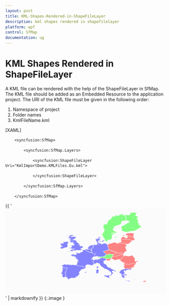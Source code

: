 ```yaml
---
layout: post
title: KML-Shapes-Rendered-in-ShapeFileLayer
description: kml shapes rendered in shapefilelayer
platform: wpf
control: SfMap
documentation: ug
---
```


# KML Shapes Rendered in ShapeFileLayer

A KML file can be rendered with the help of the ShapeFileLayer in SfMap. The KML file should be added as an Embedded Resource to the application project. The URI of the KML file must be given in the following order:

1. Namespace of project
2. Folder names
3. KmlFileName.kml



[XAML]



        <syncfusion:SfMap>

            <syncfusion:SfMap.Layers>

                <syncfusion:ShapeFileLayer Uri="KmlImportDemo.KMLFiles.Eu.kml">                    

                </syncfusion:ShapeFileLayer>

            </syncfusion:SfMap.Layers>

        </syncfusion:SfMap>



{{ '![](KML-Shapes-Rendered-in-ShapeFileLayer_images/KML-Shapes-Rendered-in-ShapeFileLayer_img1.png)' | markdownify }}
{:.image }


